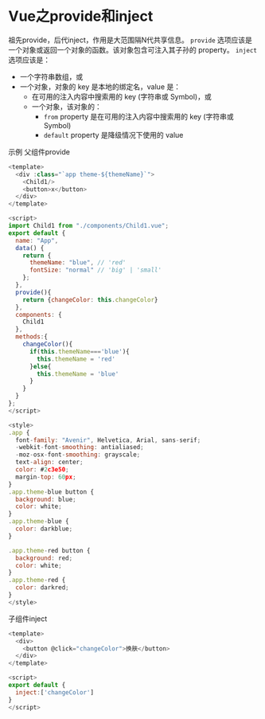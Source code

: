 # Vue之provide和inject

祖先provide，后代inject，作用是大范围隔N代共享信息。
`provide` 选项应该是一个对象或返回一个对象的函数。该对象包含可注入其子孙的 property。
`inject` 选项应该是：

- 一个字符串数组，或
- 一个对象，对象的 key 是本地的绑定名，value 是：
   - 在可用的注入内容中搜索用的 key (字符串或 Symbol)，或
   - 一个对象，该对象的：
      - `from` property 是在可用的注入内容中搜索用的 key (字符串或 Symbol)
      - `default` property 是降级情况下使用的 value

示例
父组件provide
```javascript
<template>
  <div :class="`app theme-${themeName}`">
    <Child1/>
    <button>x</button>
  </div>
</template>

<script>
import Child1 from "./components/Child1.vue";
export default {
  name: "App",
  data() {
    return {
      themeName: "blue", // 'red'
      fontSize: "normal" // 'big' | 'small'
    };
  },
  provide(){
    return {changeColor: this.changeColor}
  },
  components: {
    Child1
  },
  methods:{
    changeColor(){
      if(this.themeName==='blue'){
        this.themeName = 'red'
      }else{
        this.themeName = 'blue'
      }
    }
  }
};
</script>

<style>
.app {
  font-family: "Avenir", Helvetica, Arial, sans-serif;
  -webkit-font-smoothing: antialiased;
  -moz-osx-font-smoothing: grayscale;
  text-align: center;
  color: #2c3e50;
  margin-top: 60px;
}
.app.theme-blue button {
  background: blue;
  color: white;
}
.app.theme-blue {
  color: darkblue;
}

.app.theme-red button {
  background: red;
  color: white;
}
.app.theme-red {
  color: darkred;
}
</style>
```
子组件inject
```javascript
<template>
  <div>
    <button @click="changeColor">换肤</button>
  </div>
</template>

<script>
export default {
  inject:['changeColor']
}
</script>
```


